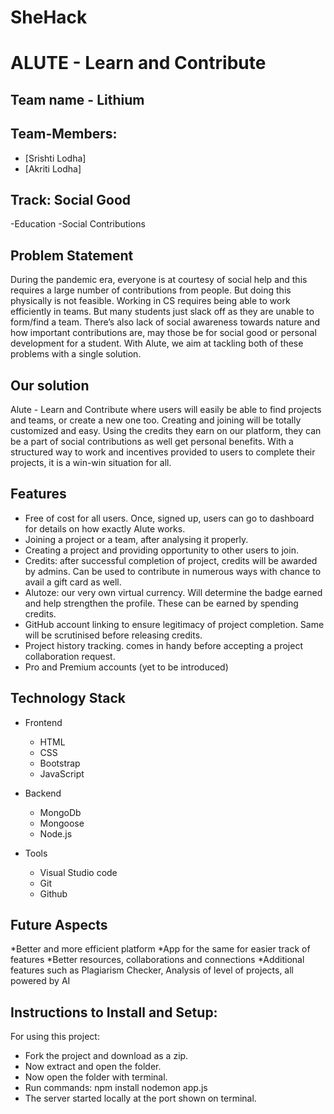 # SheHack

# ALUTE - Learn and Contribute

## Team name - Lithium

## Team-Members:

- [Srishti Lodha]
- [Akriti Lodha]

## Track: Social Good

-Education
-Social Contributions

## Problem Statement

During the pandemic era, everyone is at courtesy of social help and this requires a large number of contributions from people. 
But doing this physically is not feasible. Working in CS requires being able to work efficiently in teams. But many students just slack off as they are unable to form/find a team.
There’s also lack of social awareness towards nature and how important contributions are, may those be for social good or personal development for a student.
With Alute, we aim at tackling both of these problems with a single solution.   


## Our solution

Alute - Learn and Contribute where users will easily be able to find projects and teams, or create a new one too. Creating and joining will be totally customized and easy.
Using the credits they earn on our platform, they can be a part of social contributions as well get personal benefits.
With a structured way to work and incentives provided to users to complete their projects, it is a win-win situation for all.


## Features

* Free of cost for all users. Once, signed up, users can go to dashboard for details on how exactly Alute works.
* Joining a project or a team, after analysing it properly.
* Creating a project and providing opportunity to other users to join.
* Credits: after successful completion of project, credits will be awarded by admins. Can be used to contribute in numerous ways with chance to avail a gift card as well.
* Alutoze: our very own virtual currency. Will determine the badge earned and help strengthen the profile. These can be earned by spending credits.
* GitHub account linking to ensure legitimacy of project completion. Same will be scrutinised before releasing credits.
* Project history tracking. comes in handy before accepting a project collaboration request.
* Pro and Premium accounts (yet to be introduced)


## Technology Stack

- Frontend
  - HTML
  - CSS
  - Bootstrap
  - JavaScript
  
- Backend
  - MongoDb
  - Mongoose
  - Node.js

- Tools
  - Visual Studio code
  - Git
  - Github

## Future Aspects

*Better and more efficient platform
*App for the same for easier track of features
*Better resources, collaborations and connections
*Additional features such as Plagiarism Checker, Analysis of level of projects, all powered by AI 

## Instructions to Install and Setup:
For using this project:

- Fork the project and download as a zip.
- Now extract and open the folder.
- Now open the folder with terminal.
- Run commands: npm install nodemon app.js
- The server started locally at the port shown on terminal.

